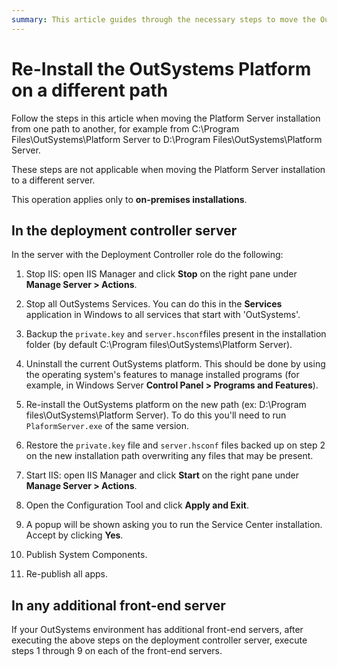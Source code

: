 ```yaml
---
summary: This article guides through the necessary steps to move the OutSystems Platform installation to a different path
---
```


# Re-Install the OutSystems Platform on a different path

Follow the steps in this article when moving the Platform Server installation from one path to another, for example from C:\Program Files\OutSystems\Platform Server to D:\Program Files\OutSystems\Platform Server. 

<div class="info" markdown="1">

These steps are not applicable when moving the Platform Server installation to a different server.

</div>

This operation applies only to **on-premises installations**.

## In the deployment controller server

In the server with the Deployment Controller role do the following:

1. Stop IIS: open IIS Manager and click **Stop** on the right pane under **Manage Server > Actions**.

1. Stop all OutSystems Services. You can do this in the **Services** application in Windows to all services that start with 'OutSystems'.

1. Backup the `private.key` and `server.hsconf`files present in the installation folder (by default C:\Program files\OutSystems\Platform Server).

1. Uninstall the current OutSystems platform. This should be done by using the operating system's features to manage installed programs (for example, in Windows Server  **Control Panel > Programs and Features**).

1. Re-install the OutSystems platform on the new path (ex: D:\Program files\OutSystems\Platform Server). To do this you'll need to run `PlaformServer.exe` of the same version.

1. Restore the `private.key` file and `server.hsconf` files backed up on step 2 on the new installation path overwriting any files that may be present.

1. Start IIS: open IIS Manager and click **Start** on the right pane under **Manage Server > Actions**.

1. Open the Configuration Tool and click **Apply and Exit**.

1. A popup will be shown asking you to run the Service Center installation. Accept by clicking **Yes**.

1. Publish System Components.

1. Re-publish all apps.


## In any additional front-end server

If your OutSystems environment has additional front-end servers, after executing the above steps on the deployment controller server, execute steps 1 through 9 on each of the front-end servers.
